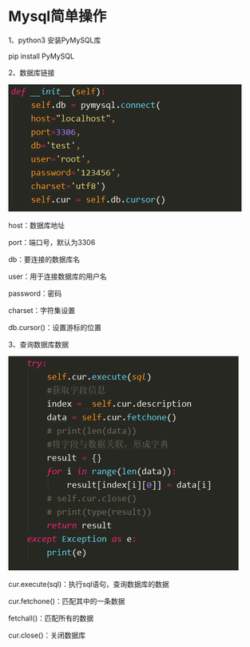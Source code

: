 # Mysql简单操作

1、python3 安装PyMySQL库

pip install PyMySQL

2、数据库链接

![数据库连接](../images/数据库连接.png)

host：数据库地址

port：端口号，默认为3306

db：要连接的数据库名

user：用于连接数据库的用户名

password：密码

charset：字符集设置

db.cursor()：设置游标的位置

3、查询数据库数据

![sql操作](../images/sql操作.png)

cur.execute(sql)：执行sql语句，查询数据库的数据

cur.fetchone()：匹配其中的一条数据

fetchall()：匹配所有的数据

cur.close()：关闭数据库

